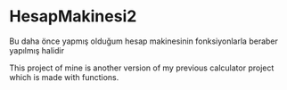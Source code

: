 # HesapMakinesi2


 Bu daha önce yapmış olduğum hesap makinesinin fonksiyonlarla beraber yapılmış halidir
 
 This project of mine is another version of my previous calculator project which is made with functions.
